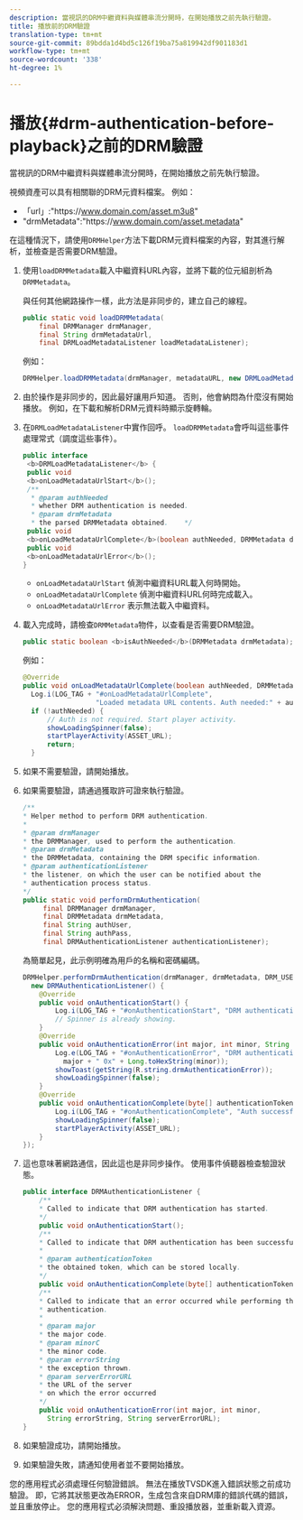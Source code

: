 ```yaml
---
description: 當視訊的DRM中繼資料與媒體串流分開時，在開始播放之前先執行驗證。
title: 播放前的DRM驗證
translation-type: tm+mt
source-git-commit: 89bdda1d4bd5c126f19ba75a819942df901183d1
workflow-type: tm+mt
source-wordcount: '338'
ht-degree: 1%

---
```



# 播放{#drm-authentication-before-playback}之前的DRM驗證

當視訊的DRM中繼資料與媒體串流分開時，在開始播放之前先執行驗證。

視頻資產可以具有相關聯的DRM元資料檔案。 例如：

* 「url」:&quot;ht<span></span>tps://www.domain.com/asset.m3u8&quot;
* &quot;drmMetadata&quot;:&quot;ht<span></span>tps://www.domain.com/asset.metadata&quot;

在這種情況下，請使用`DRMHelper`方法下載DRM元資料檔案的內容，對其進行解析，並檢查是否需要DRM驗證。

1. 使用`loadDRMMetadata`載入中繼資料URL內容，並將下載的位元組剖析為`DRMMetadata`。

   與任何其他網路操作一樣，此方法是非同步的，建立自己的線程。

   ```java
   public static void loadDRMMetadata( 
       final DRMManager drmManager, 
       final String drmMetadataUrl,  
       final DRMLoadMetadataListener loadMetadataListener); 
   ```

   例如：

   ```java
   DRMHelper.loadDRMMetadata(drmManager, metadataURL, new DRMLoadMetadataListener());
   ```

1. 由於操作是非同步的，因此最好讓用戶知道。 否則，他會納悶為什麼沒有開始播放。 例如，在下載和解析DRM元資料時顯示旋轉輪。
1. 在`DRMLoadMetadataListener`中實作回呼。 `loadDRMMetadata`會呼叫這些事件處理常式（調度這些事件）。

   ```java
   public interface  
    <b>DRMLoadMetadataListener</b> { 
    public void  
    <b>onLoadMetadataUrlStart</b>(); 
    /** 
     * @param authNeeded 
     * whether DRM authentication is needed. 
     * @param drmMetadata 
     * the parsed DRMMetadata obtained.    */ 
    public void  
    <b>onLoadMetadataUrlComplete</b>(boolean authNeeded, DRMMetadata drmMetadata); 
    public void  
    <b>onLoadMetadataUrlError</b>(); 
   }
   ```

   * `onLoadMetadataUrlStart` 偵測中繼資料URL載入何時開始。
   * `onLoadMetadataUrlComplete` 偵測中繼資料URL何時完成載入。
   * `onLoadMetadataUrlError` 表示無法載入中繼資料。

1. 載入完成時，請檢查`DRMMetadata`物件，以查看是否需要DRM驗證。

   ```java
   public static boolean <b>isAuthNeeded</b>(DRMMetadata drmMetadata);
   ```

   例如：

   ```java
   @Override 
   public void onLoadMetadataUrlComplete(boolean authNeeded, DRMMetadata drmMetadata) {  
     Log.i(LOG_TAG + "#onLoadMetadataUrlComplete",  
                     "Loaded metadata URL contents. Auth needed:" + authNeeded + "."); 
     if (!authNeeded) { 
         // Auth is not required. Start player activity.     
         showLoadingSpinner(false);     
         startPlayerActivity(ASSET_URL); 
         return; 
     }
   ```

1. 如果不需要驗證，請開始播放。
1. 如果需要驗證，請通過獲取許可證來執行驗證。

   ```java
   /** 
   * Helper method to perform DRM authentication. 
   * 
   * @param drmManager 
   * the DRMManager, used to perform the authentication. 
   * @param drmMetadata 
   * the DRMMetadata, containing the DRM specific information. 
   * @param authenticationListener 
   * the listener, on which the user can be notified about the 
   * authentication process status. 
   */ 
   public static void performDrmAuthentication( 
        final DRMManager drmManager,  
        final DRMMetadata drmMetadata, 
        final String authUser,  
        final String authPass,  
        final DRMAuthenticationListener authenticationListener);
   ```

   為簡單起見，此示例明確為用戶的名稱和密碼編碼。

   ```java
   DRMHelper.performDrmAuthentication(drmManager, drmMetadata, DRM_USERNAME, DRM_PASSWORD,  
     new DRMAuthenticationListener() { 
       @Override 
       public void onAuthenticationStart() { 
           Log.i(LOG_TAG + "#onAuthenticationStart", "DRM authentication started."); 
           // Spinner is already showing. 
       } 
       @Override 
       public void onAuthenticationError(int major, int minor, String errorString, String serverErrorURL) {  
           Log.e(LOG_TAG + "#onAuthenticationError", "DRM authentication failed. " +  
             major + " 0x" + Long.toHexString(minor)); 
           showToast(getString(R.string.drmAuthenticationError));   
           showLoadingSpinner(false); 
       } 
       @Override 
       public void onAuthenticationComplete(byte[] authenticationToken) { 
           Log.i(LOG_TAG + "#onAuthenticationComplete", "Auth successful. Launching content."); 
           showLoadingSpinner(false); 
           startPlayerActivity(ASSET_URL); 
       } 
   }); 
   ```

1. 這也意味著網路通信，因此這也是非同步操作。 使用事件偵聽器檢查驗證狀態。

   ```java
   public interface DRMAuthenticationListener { 
       /** 
       * Called to indicate that DRM authentication has started. 
       */ 
       public void onAuthenticationStart(); 
       /** 
       * Called to indicate that DRM authentication has been successful. 
       * 
       * @param authenticationToken 
       * the obtained token, which can be stored locally. 
       */ 
       public void onAuthenticationComplete(byte[] authenticationToken); 
       /** 
       * Called to indicate that an error occurred while performing the DRM 
       * authentication. 
       * 
       * @param major 
       * the major code. 
       * @param minorC 
       * the minor code. 
       * @param errorString 
       * the exception thrown. 
       * @param serverErrorURL 
       * the URL of the server  
       * on which the error occurred 
       */ 
       public void onAuthenticationError(int major, int minor,  
         String errorString, String serverErrorURL); 
   } 
   ```

1. 如果驗證成功，請開始播放。
1. 如果驗證失敗，請通知使用者並不要開始播放。

您的應用程式必須處理任何驗證錯誤。 無法在播放TVSDK進入錯誤狀態之前成功驗證。 即，它將其狀態更改為ERROR，生成包含來自DRM庫的錯誤代碼的錯誤，並且重放停止。 您的應用程式必須解決問題、重設播放器，並重新載入資源。

